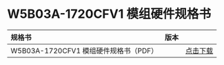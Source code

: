 # W5B03A-1720CFV1 模组硬件规格书


|    规格书    |   版本   |      |
|:-------|------| ------: |
| W5B03A-1720CFV1 模组硬件规格书（PDF） |   | [点击下载]() |